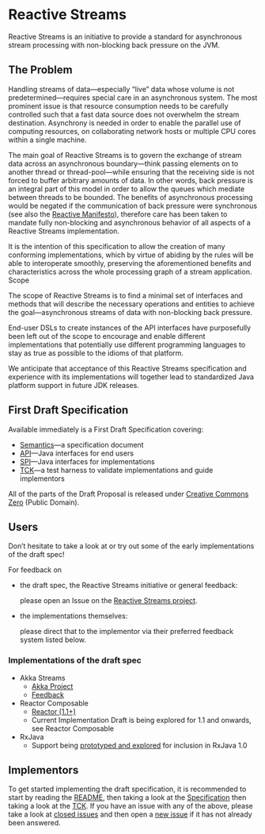 # Reactive Streams

Reactive Streams is an initiative to provide a standard for asynchronous stream processing with non-blocking back pressure on the JVM.

## The Problem

Handling streams of data—especially “live” data whose volume is not predetermined—requires special care in an asynchronous system. The most prominent issue is that resource consumption needs to be carefully controlled such that a fast data source does not overwhelm the stream destination. Asynchrony is needed in order to enable the parallel use of computing resources, on collaborating network hosts or multiple CPU cores within a single machine.

The main goal of Reactive Streams is to govern the exchange of stream data across an asynchronous boundary—think passing elements on to another thread or thread-pool—while ensuring that the receiving side is not forced to buffer arbitrary amounts of data. In other words, back pressure is an integral part of this model in order to allow the queues which mediate between threads to be bounded. The benefits of asynchronous processing would be negated if the communication of back pressure were synchronous (see also the [Reactive Manifesto](http://reactivemanifesto.org/)), therefore care has been taken to mandate fully non-blocking and asynchronous behavior of all aspects of a Reactive Streams implementation.

It is the intention of this specification to allow the creation of many conforming implementations, which by virtue of abiding by the rules will be able to interoperate smoothly, preserving the aforementioned benefits and characteristics across the whole processing graph of a stream application.
Scope

The scope of Reactive Streams is to find a minimal set of interfaces and methods that will describe the necessary operations and entities to achieve the goal—asynchronous streams of data with non-blocking back pressure.

End-user DSLs to create instances of the API interfaces have purposefully been left out of the scope to encourage and enable different implementations that potentially use different programming languages to stay as true as possible to the idioms of that platform.

We anticipate that acceptance of this Reactive Streams specification and experience with its implementations will together lead to standardized Java platform support in future JDK releases.

## First Draft Specification

Available immediately is a First Draft Specification covering:

* [Semantics](https://github.com/reactive-streams/reactive-streams/blob/master/tck/src/main/resources/spec.md)—a specification document
* [API](https://github.com/reactive-streams/reactive-streams/tree/master/spi/src/main/java/org/reactivestreams/api/)—Java interfaces for end users
* [SPI](https://github.com/reactive-streams/reactive-streams/tree/master/spi/src/main/java/org/reactivestreams/spi/)—Java interfaces for implementations
* [TCK](https://github.com/reactive-streams/reactive-streams/tree/master/tck/src/main/java/org/reactivestreams/tck/)—a test harness to validate implementations and guide implementors

All of the parts of the Draft Proposal is released under [Creative Commons Zero](http://creativecommons.org/publicdomain/zero/1.0) (Public Domain).

## Users

Don’t hesitate to take a look at or try out some of the early implementations of the draft spec!

For feedback on

* the draft spec, the Reactive Streams initiative or general feedback:

    please open an Issue on the [Reactive Streams project](https://github.com/reactive-streams/reactive-streams/issues).
    
* the implementations themselves:

    please direct that to the implementor via their preferred feedback system listed below.

### Implementations of the draft spec

* Akka Streams
   * [Akka Project](http://akka.io/)
   * [Feedback](http://doc.akka.io/docs/akka/current/project/issue-tracking.html)
* Reactor Composable
   * [Reactor (1.1+)](http://github.com/reactor/reactor)
   * Current Implementation Draft is being explored for 1.1 and onwards, see Reactor Composable
* RxJava
   * Support being [prototyped and explored](https://github.com/Netflix/RxJava/issues/1000) for inclusion in RxJava 1.0

## Implementors

To get started implementing the draft specification, it is recommended to start by reading the [README](https://github.com/reactive-streams/reactive-streams/blob/master/README.md), then taking a look at the [Specification](https://github.com/reactive-streams/reactive-streams/blob/master/tck/src/main/resources/spec.md) then taking a look at the [TCK](https://github.com/reactive-streams/reactive-streams/tree/master/tck/src/main/java/org/reactivestreams/tck/). If you have an issue with any of the above, please take a look at [closed issues](https://github.com/reactive-streams/reactive-streams/issues?page=1&state=closed) and then open a [new issue](https://github.com/reactive-streams/reactive-streams/issues/new) if it has not already been answered.
